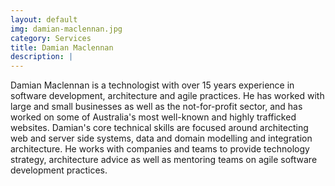 ```yaml
---
layout: default
img: damian-maclennan.jpg
category: Services
title: Damian Maclennan
description: |
---
```


Damian Maclennan is a technologist with over 15 years experience in software development, architecture and agile practices. He has worked with large and small businesses as well as the not-for-profit sector, and has worked on some of Australia's most well-known and highly trafficked websites. 
Damian's core technical skills are focused around architecting web and server side systems, data and domain modelling and integration architecture. He works with companies and teams to provide technology strategy, architecture advice as well as mentoring teams on agile software development practices.
